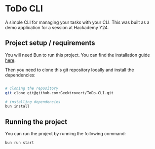 # ToDo CLI

A simple CLI for managing your tasks with your CLI. This was built as a demo application for a session at Hackademy Y24.

## Project setup / requirements

You will need Bun to run this project. You can find the installation guide [here](https://bun.sh/docs/installation).

Then you need to clone this git repository locally and install the dependencies:

```bash

# cloning the repository
git clone git@github.com:Geektrovert/ToDo-CLI.git

# installing dependencies
bun install
```

## Running the project

You can run the project by running the following command:

```bash
bun run start
```
